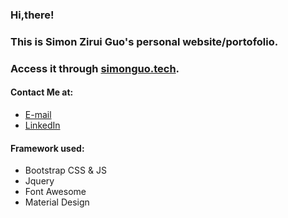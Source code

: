 ### Hi,there!
### This is Simon Zirui Guo's personal website/portofolio.
### Access it through [simonguo.tech](http://simonguo.tech).
#### Contact Me at:
* [E-mail](simonguozirui@gmail.com)
* [LinkedIn](https://ca.linkedin.com/in/simon-guo-427b4a112)

#### Framework used:
* Bootstrap CSS & JS
* Jquery
* Font Awesome
* Material Design
